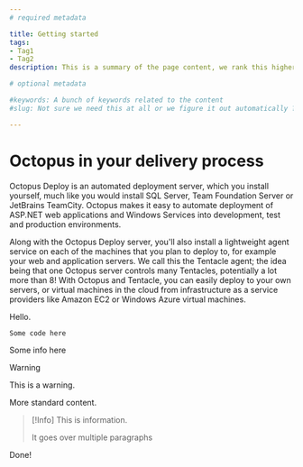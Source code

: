 ```yaml
---
# required metadata

title: Getting started
tags:
- Tag1
- Tag2
description: This is a summary of the page content, we rank this higher when indexing it

# optional metadata

#keywords: A bunch of keywords related to the content
#slug: Not sure we need this at all or we figure it out automatically ?

---
```


# Octopus in your delivery process

Octopus Deploy is an automated deployment server, which you install yourself, much like you would install SQL Server, Team Foundation Server or JetBrains TeamCity. Octopus makes it easy to automate deployment of ASP.NET web applications and Windows Services into development, test and production environments.

Along with the Octopus Deploy server, you'll also install a lightweight agent service on each of the machines that you plan to deploy to, for example your web and application servers. We call this the Tentacle agent; the idea being that one Octopus server controls many Tentacles, potentially a lot more than 8! With Octopus and Tentacle, you can easily deploy to your own servers, or virtual machines in the cloud from infrastructure as a service providers like Amazon EC2 or Windows Azure virtual machines. 

Hello.

```console
Some code here
```

Some info here

> [!Warning]
> This is a warning.

More standard content.

> [!Info]
> This is information.
> 
> It goes over multiple paragraphs

Done!
